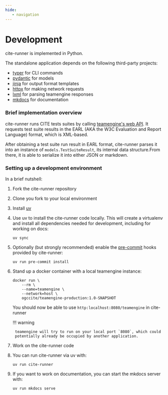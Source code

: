 ```yaml
---
hide:
   - navigation
---
```


# Development

cite-runner is implemented in Python.

The standalone application depends on the following third-party projects:

- [typer] for CLI commands
- [pydantic] for models
- [jinja] for output format templates
- [httpx] for making network requests
- [lxml] for parsing teamengine responses
- [mkdocs] for documentation

### Brief implementation overview

cite-runner runs CITE tests suites by calling [teamengine's web API]. It
requests test suite results in the EARL (AKA the W3C Evaluation and Report
Language) format, which is XML-based.

After obtaining a test suite run result in EARL format, cite-runner parses it
into an instance of `models.TestSuiteResult`, its internal data structure.From
there, it is able to serialize it into either JSON or markdown.


### Setting up a development environment

In a brief nutshell:

1. Fork the cite-runner repository

2. Clone you fork to your local environment

3. Install [uv]

4. Use uv to install the cite-runner code locally. This will create a virtualenv and install all
   dependencies needed for development, including for working on docs:

    ```shell
    uv sync
    ```

5. Optionally (but strongly recommended) enable the [pre-commit] hooks
   provided by cite-runner:

    ```shell
    uv run pre-commit install
    ```

6. Stand up a docker container with a local teamengine instance:

    ```shell
    docker run \
        --rm \
        --name=teamengine \
        --network=host \
        ogccite/teamengine-production:1.0-SNAPSHOT
    ```

    You should now be able to use `http:localhost:8080/teamengine` in
    cite-runner

    !!! warning

        teamengine will try to run on your local port `8080`, which could
        potentially already be occupied by another application.

7. Work on the cite-runner code

8. You can run cite-runner via uv with:

    ```shell
    uv run cite-runner
    ```

8. If you want to work on documentation, you can start the mkdocs server with:

    ```shell
    uv run mkdocs serve
    ```


[httpx]: https://www.python-httpx.org/
[jinja]: https://jinja.palletsprojects.com/en/stable/
[lxml]: https://lxml.de/
[mkdocs]: https://www.mkdocs.org/
[pre-commit]: https://pre-commit.com/
[pydantic]: https://docs.pydantic.dev/latest/
[teamengine's web API]: https://opengeospatial.github.io/teamengine/users.html
[typer]: https://typer.tiangolo.com/
[uv]: https://docs.astral.sh/uv/
